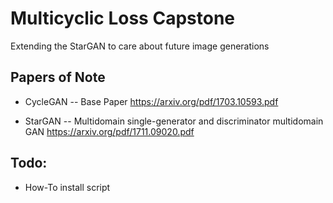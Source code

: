 # Multicyclic Loss Capstone 

Extending the StarGAN to care about future image generations

## Papers of Note

- CycleGAN -- Base Paper https://arxiv.org/pdf/1703.10593.pdf

- StarGAN -- Multidomain single-generator and discriminator multidomain GAN https://arxiv.org/pdf/1711.09020.pdf

## Todo:

- How-To install script
